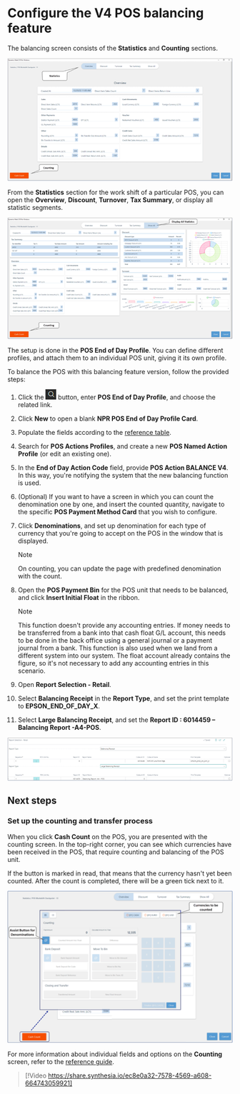 # Configure the V4 POS balancing feature

The balancing screen consists of the **Statistics** and **Counting** sections.    

![balance_the_pos_v4](../images/balance_pos_v4_balancing_screen.png)

From the **Statistics** section for the work shift of a particular POS, you can open the **Overview**, **Discount**, **Turnover**, **Tax Summary**, or display all statistic segments. 

![balance_the_pos_v4_all](../images/balance_pos_v4_balancing_screen_%20all.png)

The setup is done in the **POS End of Day Profile**. You can define different profiles, and attach them to an individual POS unit, giving it its own profile.

To balance the POS with this balancing feature version, follow the provided steps:

1. Click the ![Lightbulb that opens the Tell Me feature](../../../images/Icons/Lightbulb_icon.png "Tell Me what you want to do") button, enter **POS End of Day Profile**, and choose the related link.
2. Click **New** to open a blank **NPR POS End of Day Profile Card**. 
3. Populate the fields according to the [reference table](../../pos_profiles/reference/POS_End_of_Day_Profile.md).
4. Search for **POS Actions Profiles**, and create a new **POS Named Action Profile** (or edit an existing one).
5. In the **End of Day Action Code** field, provide **POS Action BALANCE V4**.     
   In this way, you're notifying the system that the new balancing function is used.
6. (Optional) If you want to have a screen in which you can count the denomination one by one, and insert the counted quantity, navigate to the specific **POS Payment Method Card** that you wish to configure.
7. Click **Denominations**, and set up denomination for each type of currency that you're going to accept on the POS in the window that is displayed.   

    > [!Note]
    > On counting, you can update the page with predefined denomination with the count.

8. Open the **POS Payment Bin** for the POS unit that needs to be balanced, and click **Insert Initial Float** in the ribbon.   

    > [!Note]
    > This function doesn't provide any accounting entries. If money needs to be transferred from a bank into that cash float G/L account, this needs to be done in the back office using a general journal or a payment journal from a bank. This function is also used when we land from a different system into our system. The float account already contains the figure, so it's not necessary to add any accounting entries in this scenario.

9. Open **Report Selection - Retail**.
10. Select **Balancing Receipt** in the **Report Type**, and set the print template to **EPSON_END_OF_DAY_X**.
11. Select **Large Balancing Receipt**, and set the **Report ID : 6014459 – Balancing Report -A4-POS**.    

![report_selection_retail](../images/report_selection_retail_v4.png)

## Next steps

### Set up the counting and transfer process

When you click **Cash Count** on the POS, you are presented with the counting screen. In the top-right corner, you can see which currencies have been received in the POS, that require counting and balancing of the POS unit. 

If the button is marked in read, that means that the currency hasn't yet been counted. After the count is completed, there will be a green tick next to it. 

![counting_transfer_v4](../images/counting_transfer_v4.png)

For more information about individual fields and options on the **Counting** screen, refer to the [reference guide](../reference/counting_reference.md).


> [!Video https://share.synthesia.io/ec8e0a32-7578-4569-a608-664743059921]